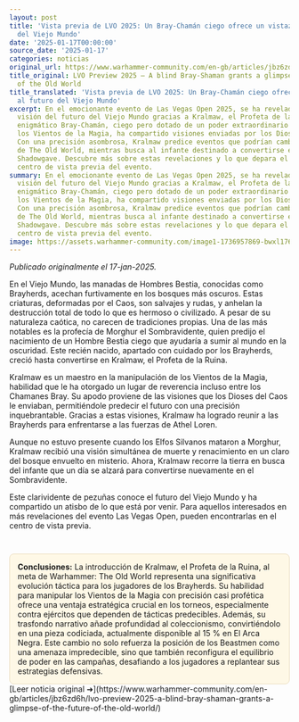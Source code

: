 ```yaml
---
layout: post
title: 'Vista previa de LVO 2025: Un Bray-Chamán ciego ofrece un vistazo al futuro
  del Viejo Mundo'
date: '2025-01-17T00:00:00'
source_date: '2025-01-17'
categories: noticias
original_url: https://www.warhammer-community.com/en-gb/articles/jbz6zd6h/lvo-preview-2025-a-blind-bray-shaman-grants-a-glimpse-of-the-future-of-the-old-world/
title_original: LVO Preview 2025 – A blind Bray-Shaman grants a glimpse of the future
  of the Old World
title_translated: 'Vista previa de LVO 2025: Un Bray-Chamán ciego ofrece un vistazo
  al futuro del Viejo Mundo'
excerpt: En el emocionante evento de Las Vegas Open 2025, se ha revelado una fascinante
  visión del futuro del Viejo Mundo gracias a Kralmaw, el Profeta de la Ruina. Este
  enigmático Bray-Chamán, ciego pero dotado de un poder extraordinario para manipular
  los Vientos de la Magia, ha compartido visiones enviadas por los Dioses del Caos.
  Con una precisión asombrosa, Kralmaw predice eventos que podrían cambiar el destino
  de The Old World, mientras busca al infante destinado a convertirse en el próximo
  Shadowgave. Descubre más sobre estas revelaciones y lo que depara el futuro en el
  centro de vista previa del evento.
summary: En el emocionante evento de Las Vegas Open 2025, se ha revelado una fascinante
  visión del futuro del Viejo Mundo gracias a Kralmaw, el Profeta de la Ruina. Este
  enigmático Bray-Chamán, ciego pero dotado de un poder extraordinario para manipular
  los Vientos de la Magia, ha compartido visiones enviadas por los Dioses del Caos.
  Con una precisión asombrosa, Kralmaw predice eventos que podrían cambiar el destino
  de The Old World, mientras busca al infante destinado a convertirse en el próximo
  Shadowgave. Descubre más sobre estas revelaciones y lo que depara el futuro en el
  centro de vista previa del evento.
image: https://assets.warhammer-community.com/image1-1736957869-bwxl176qbi.jpg
---
```


*Publicado originalmente el 17-jan-2025.*


En el Viejo Mundo, las manadas de Hombres Bestia, conocidas como Brayherds, acechan furtivamente en los bosques más oscuros. Estas criaturas, deformadas por el Caos, son salvajes y rudas, y anhelan la destrucción total de todo lo que es hermoso o civilizado. A pesar de su naturaleza caótica, no carecen de tradiciones propias. Una de las más notables es la profecía de Morghur el Sombravidente, quien predijo el nacimiento de un Hombre Bestia ciego que ayudaría a sumir al mundo en la oscuridad. Este recién nacido, apartado con cuidado por los Brayherds, creció hasta convertirse en Kralmaw, el Profeta de la Ruina.

Kralmaw es un maestro en la manipulación de los Vientos de la Magia, habilidad que le ha otorgado un lugar de reverencia incluso entre los Chamanes Bray. Su apodo proviene de las visiones que los Dioses del Caos le enviaban, permitiéndole predecir el futuro con una precisión inquebrantable. Gracias a estas visiones, Kralmaw ha logrado reunir a las Brayherds para enfrentarse a las fuerzas de Athel Loren.

Aunque no estuvo presente cuando los Elfos Silvanos mataron a Morghur, Kralmaw recibió una visión simultánea de muerte y renacimiento en un claro del bosque envuelto en misterio. Ahora, Kralmaw recorre la tierra en busca del infante que un día se alzará para convertirse nuevamente en el Sombravidente.

Este clarividente de pezuñas conoce el futuro del Viejo Mundo y ha compartido un atisbo de lo que está por venir. Para aquellos interesados en más revelaciones del evento Las Vegas Open, pueden encontrarlas en el centro de vista previa.

<div style="margin-top:3em;padding:1em;background:#fef8e6;border:1px solid #eadbbd;border-radius:8px;">
<strong>Conclusiones:</strong> La introducción de Kralmaw, el Profeta de la Ruina, al meta de Warhammer: The Old World representa una significativa evolución táctica para los jugadores de los Brayherds. Su habilidad para manipular los Vientos de la Magia con precisión casi profética ofrece una ventaja estratégica crucial en los torneos, especialmente contra ejércitos que dependen de tácticas predecibles. Además, su trasfondo narrativo añade profundidad al coleccionismo, convirtiéndolo en una pieza codiciada, actualmente disponible al 15 % en El Arca Negra. Este cambio no solo refuerza la posición de los Beastmen como una amenaza impredecible, sino que también reconfigura el equilibrio de poder en las campañas, desafiando a los jugadores a replantear sus estrategias defensivas.
</div>
[Leer noticia original ➜](https://www.warhammer-community.com/en-gb/articles/jbz6zd6h/lvo-preview-2025-a-blind-bray-shaman-grants-a-glimpse-of-the-future-of-the-old-world/)